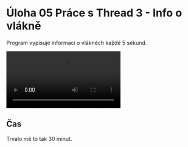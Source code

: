 Úloha 05 Práce s Thread 3 - Info o vlákně
========
Program vypisuje informaci o vláknéch každé 5 sekund.

![Demo](https://gitlab.tul.cz/aliaksei.kalosha/ops2020/-/raw/master/task05/demo.mp4)

Čas
----
Trvalo mě to tak 30 minut.

